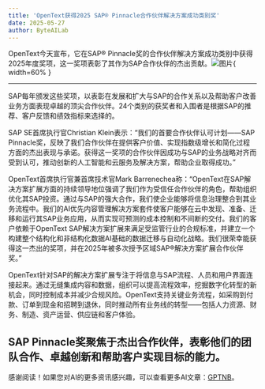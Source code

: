 ```yaml
---
title: 'OpenText获得2025 SAP® Pinnacle合作伙伴解决方案成功类别奖'
date: 2025-05-27
author: ByteAILab
---
```


OpenText今天宣布，它在SAP® Pinnacle奖的合作伙伴解决方案成功类别中获得2025年度奖项，这一奖项表彰了其作为SAP合作伙伴的杰出贡献。![图片](https://ai-techpark.com/wp-content/uploads/OpenText-Receives.jpg){ width=60% }

---
SAP每年颁发这些奖项，以表彰在发展和扩大与SAP的合作关系以及帮助客户改善业务方面表现卓越的顶尖合作伙伴。24个类别的获奖者和入围者是根据SAP的推荐、客户反馈和绩效指标来选择的。

SAP SE首席执行官Christian Klein表示：“我们的首要合作伙伴认可计划——SAP Pinnacle奖，反映了我们合作伙伴在提供客户价值、实现指数级增长和简化过程方面的杰出表现与承诺。获得这一奖项的合作伙伴因成功与SAP的业务战略对齐而受到认可，推动创新的人工智能和云服务及解决方案，帮助企业取得成功。”

OpenText首席执行官兼首席技术官Mark Barrenechea称：“OpenText在SAP解决方案扩展方面的持续领导地位强调了我们作为受信任合作伙伴的角色，帮助组织优化其SAP投资。通过与SAP的强大合作，我们使企业能够将信息治理整合到其业务流程中。我们的AI优先内容管理解决方案套件使客户能够在云中发现、准备、迁移和运行其SAP业务应用，从而实现可预测的成本控制和不间断的交付。我们的客户依赖于OpenText SAP解决方案扩展来满足受监管行业的合规标准，并建立一个构建整个结构化和非结构化数据AI基础的数据迁移与自动化战略。我们很荣幸能获得这一杰出的奖项，并在2025年被多次授予区域SAP®解决方案扩展合作伙伴奖。”

OpenText针对SAP的解决方案扩展专注于将信息与SAP流程、人员和用户界面连接起来。通过无缝集成内容和数据，组织可以提高流程效率，挖掘数字化转型的新机会，同时控制成本并减少合规风险。OpenText支持关键业务流程，如采购到付款、订单到现金和招聘到退休，同时推动所有业务线的转型——包括人力资源、财务、制造、资产运营、供应链和客户体验。

SAP Pinnacle奖聚焦于杰出合作伙伴，表彰他们的团队合作、卓越创新和帮助客户实现目标的能力。
---
感谢阅读！如果您对AI的更多资讯感兴趣，可以查看更多AI文章：[GPTNB](https://gptnb.com)。